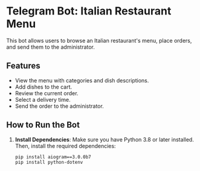 # Telegram Bot: Italian Restaurant Menu

This bot allows users to browse an Italian restaurant's menu, place orders, and send them to the administrator.

## Features

- View the menu with categories and dish descriptions.
- Add dishes to the cart.
- Review the current order.
- Select a delivery time.
- Send the order to the administrator.

## How to Run the Bot

1. **Install Dependencies**:
   Make sure you have Python 3.8 or later installed. Then, install the required dependencies:
   ```bash
   pip install aiogram==3.0.0b7
   pip install python-dotenv
   ```
